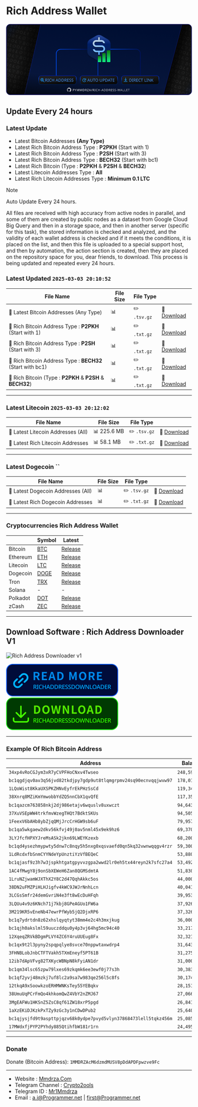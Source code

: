 # Rich Address Wallet

![Rich Address Wallet](https://raw.githubusercontent.com/Pymmdrza/Rich-Address-Wallet/refs/heads/main/.github/RICH_ADDRESS_WALLET_v2.png)

## Update Every 24 hours

### Latest Update

- Latest Bitcoin Addresses __(Any Type)__
- Latest Rich Bitcoin Address Type : **P2PKH** (Start with 1)
- Latest Rich Bitcoin Address Type : **P2SH** (Start with 3)
- Latest Rich Bitcoin Address Type : **BECH32** (Start with bc1)
- Latest Rich Bitcoin (Type : **P2PKH** & **P2SH** & **BECH32**)
- Latest Litecoin Addresses Type : **All**
- Latest Rich Litecoin Addresses Type : **Minimum 0.1 LTC**

>[!NOTE]
> Auto Update Every 24 hours.

All files are received with high accuracy from active nodes in parallel, and some of them are created by public nodes as a dataset from Google Cloud Big Query and then in a storage space, and then in another server (specific for this task), the stored information is checked and analyzed, and the validity of each wallet address is checked and if it meets the conditions, it is placed on the list, and then this file is uploaded to a special support host, and then by automation, the action section is created, then they are placed on the repository space for you, dear friends, to download. This process is being updated and repeated every 24 hours.


### Latest Updated `2025-03-03 20:10:52`

| File Name                                               | File Size                                | File Type |                                                                              |
|---------------------------------------------------------|------------------------------------------|-----------|------------------------------------------------------------------------------|
| :open_file_folder: Latest Bitcoin Addresses (Any Type)                     | :bar_chart:     | :pencil2: `.tsv.gz` | :link: [Download](https://github.com/Pymmdrza/Rich-Address-Wallet/releases/tag/Bitcoin) |
| :open_file_folder: Rich Bitcoin Address Type : **P2PKH** (Start with 1)    | :bar_chart:    | :pencil2: `.txt.gz` | :link: [Download](https://github.com/Pymmdrza/Rich-Address-Wallet/releases/tag/Bitcoin) |
| :open_file_folder: Rich Bitcoin Address Type : **P2SH** (Start with 3)     | :bar_chart:     | :pencil2: `.txt.gz` | :link: [Download](https://github.com/Pymmdrza/Rich-Address-Wallet/releases/tag/Bitcoin) |
| :open_file_folder: Rich Bitcoin Address Type : **BECH32** (Start with bc1) | :bar_chart:   | :pencil2: `.txt.gz` | :link: [Download](https://github.com/Pymmdrza/Rich-Address-Wallet/releases/tag/Bitcoin) |
| :open_file_folder: Rich Bitcoin (Type : **P2PKH** & **P2SH** & **BECH32**) | :bar_chart:  | :pencil2: `.txt.gz` | :link: [Download](https://github.com/Pymmdrza/Rich-Address-Wallet/releases/tag/Bitcoin) |


---

### Latest Litecoin `2025-03-03 20:12:02`

| File Name                       | File Size                                   | File Type |                                                                                   |
|---------------------------------|---------------------------------------------|-----------|-----------------------------------------------------------------------------------|
| :open_file_folder: Latest Litecoin Addresses (All) | :bar_chart: 225.6 MB      | :pencil2: `.tsv.gz` | :link: [Download](https://github.com/Pymmdrza/Rich-Address-Wallet/releases/tag/Litecoin) |
| :open_file_folder: Latest Rich Litecoin Addresses  | :bar_chart: 58.1 MB | :pencil2: `.txt.gz` | :link: [Download](https://github.com/Pymmdrza/Rich-Address-Wallet/releases/tag/Litecoin) |


---

### Latest Dogecoin ``

| File Name                       | File Size                                   | File Type |                                                                                   |
|---------------------------------|---------------------------------------------|-----------|-----------------------------------------------------------------------------------|
| :open_file_folder: Latest Dogecoin Addresses (All) | :bar_chart:       | :pencil2: `.tsv.gz` | :link: [Download](https://github.com/Pymmdrza/Rich-Address-Wallet/releases/tag/Dogecoin) |
| :open_file_folder: Latest Rich Dogecoin Addresses  | :bar_chart:  | :pencil2: `.txt.gz` | :link: [Download](https://github.com/Pymmdrza/Rich-Address-Wallet/releases/tag/Dogecoin) |


---

### Cryptocurrencies Rich Address Wallet
|          | Symbol                                                                     | Latest                                                                      |
|----------|----------------------------------------------------------------------------|-----------------------------------------------------------------------------|
| Bitcoin  | [BTC](https://github.com/Pymmdrza/Rich-Address-Wallet/tree/main/Bitcoin)   | [Release](https://github.com/Pymmdrza/Rich-Address-Wallet/releases/tag/Bitcoin) |
| Ethereum | [ETH](https://github.com/Pymmdrza/Rich-Address-Wallet/tree/main/ETHEREUM)  | [Release](https://github.com/Pymmdrza/Rich-Address-Wallet/releases/latest/) |
| Litecoin | [LTC](https://github.com/Pymmdrza/Rich-Address-Wallet/tree/main/LITECOIN)  | [Release](https://github.com/Pymmdrza/Rich-Address-Wallet/releases/tag/Litecoin) |
| Dogecoin | [DOGE](https://github.com/Pymmdrza/Rich-Address-Wallet/tree/main/Dogecoin) | [Release](https://github.com/Pymmdrza/Rich-Address-Wallet/releases/latest/) |
| Tron     | [TRX](https://github.com/Pymmdrza/Rich-Address-Wallet/tree/main/TRON)      | [Release](https://github.com/Pymmdrza/Rich-Address-Wallet/releases/latest/) |
| Solana   | -                                                                          | -                                                                           |
| Polkadot | [DOT](https://github.com/Pymmdrza/Rich-Address-Wallet/tree/main/DOT)       | [Release](https://github.com/Pymmdrza/Rich-Address-Wallet/releases/latest/) |
| zCash    | [ZEC](https://github.com/Pymmdrza/Rich-Address-Wallet/tree/main/ZCASH)     | [Release](https://github.com/Pymmdrza/Rich-Address-Wallet/releases/latest/) |

---

## Download Software : Rich Address Downloader V1

![Rich Address Downloader v1](https://raw.githubusercontent.com/Pymmdrza/RichAddressDownloader/main/img/Screenshot-dl-status.webp)

[![](https://raw.githubusercontent.com/Pymmdrza/Rich-Address-Wallet/refs/heads/main/.github/read-btn.svg)](https://github.com/Pymmdrza/RichAddressDownloader) [![](https://raw.githubusercontent.com/Pymmdrza/Rich-Address-Wallet/refs/heads/main/.github/dl_btn.svg)](https://github.com/Pymmdrza/RichAddressDownloader/releases)

---

### Example Of Rich Bitcoin Address

| Address                                                          | Balance (`BTC`)    | Explorer                                                                                                       |
|------------------------------------------------------------------|--------------------|----------------------------------------------------------------------------------------------------------------|
| `34xp4vRoCGJym3xR7yCVPFHoCNxv4Twseo`                             | `248,597.38632561` | [Check](https://blockchair.com/bitcoin/address/34xp4vRoCGJym3xR7yCVPFHoCNxv4Twseo)                             |
| `bc1qgdjqv0av3q56jvd82tkdjpy7gdp9ut8tlqmgrpmv24sq90ecnvqqjwvw97` | `178,010.0882228`  | [Check](https://blockchair.com/bitcoin/address/bc1qgdjqv0av3q56jvd82tkdjpy7gdp9ut8tlqmgrpmv24sq90ecnvqqjwvw97) |
| `1LQoWist8KkaUXSPKZHNvEyfrEkPHzSsCd`                             | `119,347.40521397` | [Check](https://blockchair.com/bitcoin/address/1LQoWist8KkaUXSPKZHNvEyfrEkPHzSsCd)                             |
| `38Xnrq8MZiKmYmwobbYdZQ5nnCbX1qvQfE`                             | `117,351.05645141` | [Check](https://blockchair.com/bitcoin/address/38Xnrq8MZiKmYmwobbYdZQ5nnCbX1qvQfE)                             |
| `bc1qazcm763858nkj2dj986etajv6wquslv8uxwczt`                     | `94,643.30613354`  | [Check](https://blockchair.com/bitcoin/address/bc1qazcm763858nkj2dj986etajv6wquslv8uxwczt)                     |
| `37XuVSEpWW4trkfmvWzegTHQt7BdktSKUs`                             | `94,505.3435766`   | [Check](https://blockchair.com/bitcoin/address/37XuVSEpWW4trkfmvWzegTHQt7BdktSKUs)                             |
| `1FeexV6bAHb8ybZjqQMjJrcCrHGW9sb6uF`                             | `79,957.25311101`  | [Check](https://blockchair.com/bitcoin/address/1FeexV6bAHb8ybZjqQMjJrcCrHGW9sb6uF)                             |
| `bc1qa5wkgaew2dkv56kfvj49j0av5nml45x9ek9hz6`                     | `69,370.17883259`  | [Check](https://blockchair.com/bitcoin/address/bc1qa5wkgaew2dkv56kfvj49j0av5nml45x9ek9hz6)                     |
| `3LYJfcfHPXYJreMsASk2jkn69LWEYKzexb`                             | `68,200.00432924`  | [Check](https://blockchair.com/bitcoin/address/3LYJfcfHPXYJreMsASk2jkn69LWEYKzexb)                             |
| `bc1qd4ysezhmypwty5dnw7c8nqy5h5nxg0xqsvaefd0qn5kq32vwnwqqgv4rzr` | `59,300.08307523`  | [Check](https://blockchair.com/bitcoin/address/bc1qd4ysezhmypwty5dnw7c8nqy5h5nxg0xqsvaefd0qn5kq32vwnwqqgv4rzr) |
| `1LdRcdxfbSnmCYYNdeYpUnztiYzVfBEQeC`                             | `53,880.06275164`  | [Check](https://blockchair.com/bitcoin/address/1LdRcdxfbSnmCYYNdeYpUnztiYzVfBEQeC)                             |
| `bc1qjasf9z3h7w3jspkhtgatgpyvvzgpa2wwd2lr0eh5tx44reyn2k7sfc27a4` | `53,492.39615503`  | [Check](https://blockchair.com/bitcoin/address/bc1qjasf9z3h7w3jspkhtgatgpyvvzgpa2wwd2lr0eh5tx44reyn2k7sfc27a4) |
| `1AC4fMwgY8j9onSbXEWeH6Zan8QGMSdmtA`                             | `51,830.4004163`   | [Check](https://blockchair.com/bitcoin/address/1AC4fMwgY8j9onSbXEWeH6Zan8QGMSdmtA)                             |
| `1LruNZjwamWJXThX2Y8C2d47QqhAkkc5os`                             | `44,000.08675574`  | [Check](https://blockchair.com/bitcoin/address/1LruNZjwamWJXThX2Y8C2d47QqhAkkc5os)                             |
| `38DN2uFMZPiHLHJigfv4kWC9JWJrNnhLcn`                             | `40,041.05259302`  | [Check](https://blockchair.com/bitcoin/address/38DN2uFMZPiHLHJigfv4kWC9JWJrNnhLcn)                             |
| `3LCGsSmfr24demGvriN4e3ft8wEcDuHFqh`                             | `39,953.51795716`  | [Check](https://blockchair.com/bitcoin/address/3LCGsSmfr24demGvriN4e3ft8wEcDuHFqh)                             |
| `3LQUu4v9z6KNch71j7kbj8GPeAGUo1FW6a`                             | `37,926.97771319`  | [Check](https://blockchair.com/bitcoin/address/3LQUu4v9z6KNch71j7kbj8GPeAGUo1FW6a)                             |
| `3M219KR5vEneNb47ewrPfWyb5jQ2DjxRP6`                             | `37,326.42365118`  | [Check](https://blockchair.com/bitcoin/address/3M219KR5vEneNb47ewrPfWyb5jQ2DjxRP6)                             |
| `bc1q7ydrtdn8z62xhslqyqtyt38mm4e2c4h3mxjkug`                     | `36,000.42223604`  | [Check](https://blockchair.com/bitcoin/address/bc1q7ydrtdn8z62xhslqyqtyt38mm4e2c4h3mxjkug)                     |
| `bc1qjh0akslml59uuczddqu0y4p3vj64hg5mc94c40`                     | `33,217.70284909`  | [Check](https://blockchair.com/bitcoin/address/bc1qjh0akslml59uuczddqu0y4p3vj64hg5mc94c40)                     |
| `12XqeqZRVkBDgmPLVY4ZC6Y4ruUUEug8Fx`                             | `32,321.00051856`  | [Check](https://blockchair.com/bitcoin/address/12XqeqZRVkBDgmPLVY4ZC6Y4ruUUEug8Fx)                             |
| `bc1qx9t2l3pyny2spqpqlye8svce70nppwtaxwdrp4`                     | `31,643.38388706`  | [Check](https://blockchair.com/bitcoin/address/bc1qx9t2l3pyny2spqpqlye8svce70nppwtaxwdrp4)                     |
| `3FHNBLobJnbCTFTVakh5TXmEneyf5PT61B`                             | `31,275.3505938`   | [Check](https://blockchair.com/bitcoin/address/3FHNBLobJnbCTFTVakh5TXmEneyf5PT61B)                             |
| `12ib7dApVFvg82TXKycWBNpN8kFyiAN1dr`                             | `31,000.0732843`   | [Check](https://blockchair.com/bitcoin/address/12ib7dApVFvg82TXKycWBNpN8kFyiAN1dr)                             |
| `bc1qm34lsc65zpw79lxes69zkqmk6ee3ewf0j77s3h`                     | `30,383.03843011`  | [Check](https://blockchair.com/bitcoin/address/bc1qm34lsc65zpw79lxes69zkqmk6ee3ewf0j77s3h)                     |
| `bc1qf2yvj48mzkj7uf8lc2a9sa7w983qe256l5c8fs`                     | `30,174.70360176`  | [Check](https://blockchair.com/bitcoin/address/bc1qf2yvj48mzkj7uf8lc2a9sa7w983qe256l5c8fs)                     |
| `12tkqA9xSoowkzoERHMWNKsTey55YEBqkv`                             | `28,151.05862779`  | [Check](https://blockchair.com/bitcoin/address/12tkqA9xSoowkzoERHMWNKsTey55YEBqkv)                             |
| `38UmuUqPCrFmQo4khkomQwZ4VbY2nZMJ67`                             | `27,066.97292147`  | [Check](https://blockchair.com/bitcoin/address/38UmuUqPCrFmQo4khkomQwZ4VbY2nZMJ67)                             |
| `3MgEAFWu1HKSnZ5ZsC8qf61ZW18xrP5pgd`                             | `26,841.3`         | [Check](https://blockchair.com/bitcoin/address/3MgEAFWu1HKSnZ5ZsC8qf61ZW18xrP5pgd)                             |
| `1aXzEKiDJKzkPxTZy9zGc3y1nCDwDPub2`                              | `25,640.38996033`  | [Check](https://blockchair.com/bitcoin/address/1aXzEKiDJKzkPxTZy9zGc3y1nCDwDPub2)                              |
| `bc1qjysjfd9t9aspttpjqzv68k0ydpe7pvyd5vlyn37868473lell5tqkz456m` | `25,085.7648675`   | [Check](https://blockchair.com/bitcoin/address/bc1qjysjfd9t9aspttpjqzv68k0ydpe7pvyd5vlyn37868473lell5tqkz456m) |
| `17MWdxfjPYP2PYhdy885QtihfbW181r1rn`                             | `24,495.35054524`  | [Check](https://blockchair.com/bitcoin/address/17MWdxfjPYP2PYhdy885QtihfbW181r1rn)                             |

---

### Donate

Donate (Bitcoin Address): `1MMDRZAcM6dzmdMUSV8pDdAPDFpwzve9Fc`

---

- Website : [Mmdrza.Com](https://mmdrza.com)
- Telegram Channel : [Crypto2ools](https://crypto2ools.t.me)
- Telegram ID : [Mr1Mmdrza](https://mr1mmdrza.t.me)
- Email : [a.i@Programmer.net](mailto:a.i@programmer.net) | [first@Programmer.net](mailto:first@programmer.net)
  

